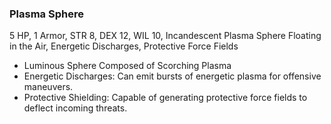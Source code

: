### Plasma Sphere
5 HP, 1 Armor, STR 8, DEX 12, WIL 10, Incandescent Plasma Sphere Floating in the Air, Energetic Discharges, Protective Force Fields
- Luminous Sphere Composed of Scorching Plasma
- Energetic Discharges: Can emit bursts of energetic plasma for offensive maneuvers.
- Protective Shielding: Capable of generating protective force fields to deflect incoming threats.

